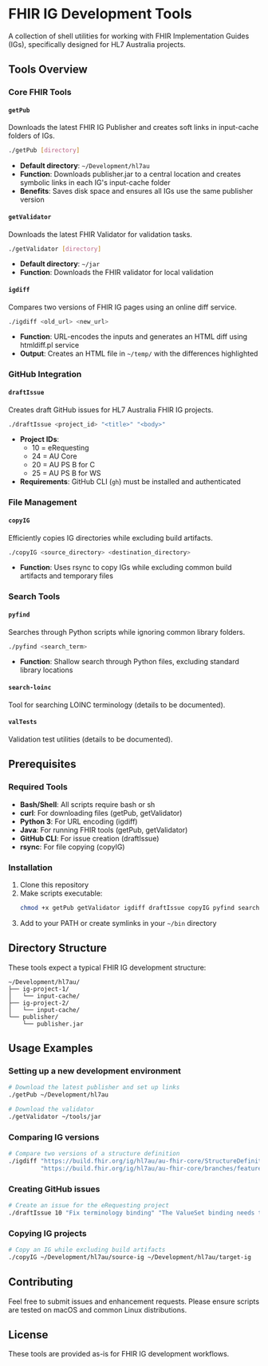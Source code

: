 # FHIR IG Development Tools

A collection of shell utilities for working with FHIR Implementation Guides (IGs), specifically designed for HL7 Australia projects.

## Tools Overview

### Core FHIR Tools

#### `getPub`
Downloads the latest FHIR IG Publisher and creates soft links in input-cache folders of IGs.
```bash
./getPub [directory]
```
- **Default directory**: `~/Development/hl7au`
- **Function**: Downloads publisher.jar to a central location and creates symbolic links in each IG's input-cache folder
- **Benefits**: Saves disk space and ensures all IGs use the same publisher version

#### `getValidator`
Downloads the latest FHIR Validator for validation tasks.
```bash
./getValidator [directory]
```
- **Default directory**: `~/jar`
- **Function**: Downloads the FHIR validator for local validation

#### `igdiff`
Compares two versions of FHIR IG pages using an online diff service.
```bash
./igdiff <old_url> <new_url>
```
- **Function**: URL-encodes the inputs and generates an HTML diff using htmldiff.pl service
- **Output**: Creates an HTML file in `~/temp/` with the differences highlighted

### GitHub Integration

#### `draftIssue`
Creates draft GitHub issues for HL7 Australia FHIR IG projects.
```bash
./draftIssue <project_id> "<title>" "<body>"
```
- **Project IDs**:
  - 10 = eRequesting
  - 24 = AU Core
  - 20 = AU PS B for C
  - 25 = AU PS B for WS
- **Requirements**: GitHub CLI (`gh`) must be installed and authenticated

### File Management

#### `copyIG`
Efficiently copies IG directories while excluding build artifacts.
```bash
./copyIG <source_directory> <destination_directory>
```
- **Function**: Uses rsync to copy IGs while excluding common build artifacts and temporary files

### Search Tools

#### `pyfind`
Searches through Python scripts while ignoring common library folders.
```bash
./pyfind <search_term>
```
- **Function**: Shallow search through Python files, excluding standard library locations

#### `search-loinc`
Tool for searching LOINC terminology (details to be documented).

#### `valTests`
Validation test utilities (details to be documented).

## Prerequisites

### Required Tools
- **Bash/Shell**: All scripts require bash or sh
- **curl**: For downloading files (getPub, getValidator)
- **Python 3**: For URL encoding (igdiff)
- **Java**: For running FHIR tools (getPub, getValidator)
- **GitHub CLI**: For issue creation (draftIssue)
- **rsync**: For file copying (copyIG)

### Installation
1. Clone this repository
2. Make scripts executable:
   ```bash
   chmod +x getPub getValidator igdiff draftIssue copyIG pyfind search-loinc valTests
   ```
3. Add to your PATH or create symlinks in your `~/bin` directory

## Directory Structure

These tools expect a typical FHIR IG development structure:
```
~/Development/hl7au/
├── ig-project-1/
│   └── input-cache/
├── ig-project-2/
│   └── input-cache/
└── publisher/
    └── publisher.jar
```

## Usage Examples

### Setting up a new development environment
```bash
# Download the latest publisher and set up links
./getPub ~/Development/hl7au

# Download the validator
./getValidator ~/tools/jar
```

### Comparing IG versions
```bash
# Compare two versions of a structure definition
./igdiff "https://build.fhir.org/ig/hl7au/au-fhir-core/StructureDefinition-au-patient.html" \
         "https://build.fhir.org/ig/hl7au/au-fhir-core/branches/feature-branch/StructureDefinition-au-patient.html"
```

### Creating GitHub issues
```bash
# Create an issue for the eRequesting project
./draftIssue 10 "Fix terminology binding" "The ValueSet binding needs to be updated for XYZ element"
```

### Copying IG projects
```bash
# Copy an IG while excluding build artifacts
./copyIG ~/Development/hl7au/source-ig ~/Development/hl7au/target-ig
```

## Contributing

Feel free to submit issues and enhancement requests. Please ensure scripts are tested on macOS and common Linux distributions.

## License

These tools are provided as-is for FHIR IG development workflows.
